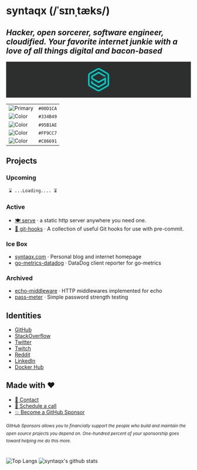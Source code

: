 # syntaqx (/ˈsɪnˌtæks/)

## <em>Hacker, open sorcerer, software engineer, cloudified. Your favorite internet junkie with a love of all things digital and bacon-based</em>

![syntaqx](banner-brand.png)

|                                                            |           |
| ---------------------------------------------------------- | --------- |
| ![Primary](https://img.shields.io/badge/-%2300D1CA-00D1CA) | `#00D1CA` |
| ![Color](https://img.shields.io/badge/-%23334B49-334B49)   | `#334B49` |
| ![Color](https://img.shields.io/badge/-%2395B1AE-95B1AE)   | `#95B1AE` |
| ![Color](https://img.shields.io/badge/-%23FF9CC7-FF9CC7)   | `#FF9CC7` |
| ![Color](https://img.shields.io/badge/-%23C86691-C86691)   | `#C86691` |

## Projects

### Upcoming

` ⌛ ...Loading.... ⏳`

### Active

- [🍽️ serve](https://github.com/syntaqx/serve) · a static http server anywhere you need one.
- [🎣 git-hooks](https://github.com/syntaqx/git-hooks) · A collection of useful Git hooks for use with pre-commit.

### Ice Box

- [syntaqx.com](https://syntaqx.com) · Personal blog and internet homepage
- [go-metrics-datadog](https://github.com/syntaqx/go-metrics-datadog) · DataDog client reporter for go-metrics

### Archived

- [echo-middleware](https://github.com/syntaqx/echo-middleware) · HTTP middlewares implemented for echo
- [pass-meter](https://github.com/syntaqx/pass-meter) · Simple password strength testing

## Identities

- [GitHub](https://github.com/syntaqx)
- [StackOverflow](https://stackoverflow.com/users/1295839/syntaqx)
- [Twitter](https://twitter.com/syntaqx)
- [Twitch](https://www.twitch.tv/syntaqx)
- [Reddit](https://reddit.com/users/syntaqx)
- [LinkedIn](https://www.linkedin.com/in/syntaqx)
- [Docker Hub](https://hub.docker.com/u/syntaqx)

## Made with :heart:

- [:email: Contact](mailto:syntaqx@gmail.com)
- [:calendar: Schedule a call](https://calend.ly/syntaqx)
- [:boom: Become a GitHub Sponsor](https://github.com/sponsors/syntaqx)

<sub><i>
GitHub Sponsors allows you to financially support the people who build and
maintain the open source projects you depend on. One-hundred percent of your
sponsorship goes toward helping me do this more.
</sub></i>

#

![Top Langs](https://github-readme-stats.vercel.app/api/top-langs/?username=syntaqx&hide=html)
![syntaqx's github stats](https://github-readme-stats.vercel.app/api?username=syntaqx&show_icons=true&count_private=true&line_height=40)
